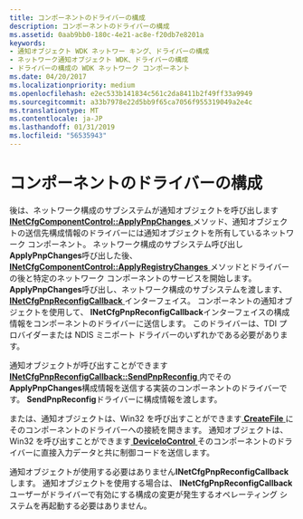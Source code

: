 ```yaml
---
title: コンポーネントのドライバーの構成
description: コンポーネントのドライバーの構成
ms.assetid: 0aab9bb0-180c-4e21-ac8e-f20db7e8201a
keywords:
- 通知オブジェクト WDK ネットワー キング、ドライバーの構成
- ネットワーク通知オブジェクト WDK、ドライバーの構成
- ドライバーの構成の WDK ネットワーク コンポーネント
ms.date: 04/20/2017
ms.localizationpriority: medium
ms.openlocfilehash: e2ec533b141834c561c2da8411b2f49ff33a9949
ms.sourcegitcommit: a33b7978e22d5bb9f65ca7056f955319049a2e4c
ms.translationtype: MT
ms.contentlocale: ja-JP
ms.lasthandoff: 01/31/2019
ms.locfileid: "56535943"
---
```

# <a name="configuring-the-components-driver"></a>コンポーネントのドライバーの構成





後は、ネットワーク構成のサブシステムが通知オブジェクトを呼び出します[ **INetCfgComponentControl::ApplyPnpChanges** ](https://msdn.microsoft.com/library/windows/hardware/ff547726)メソッド、通知オブジェクトの送信先構成情報のドライバーには通知オブジェクトを所有しているネットワーク コンポーネント。 ネットワーク構成のサブシステム呼び出し**ApplyPnpChanges**呼び出した後、 [ **INetCfgComponentControl::ApplyRegistryChanges** ](https://msdn.microsoft.com/library/windows/hardware/ff547727)メソッドとドライバーの後と特定のネットワーク コンポーネントのサービスを開始します。 **ApplyPnpChanges**呼び出し、ネットワーク構成のサブシステムを渡します、 [ **INetCfgPnpReconfigCallback** ](https://msdn.microsoft.com/library/windows/hardware/ff547935)インターフェイス。 コンポーネントの通知オブジェクトを使用して、 **INetCfgPnpReconfigCallback**インターフェイスの構成情報をコンポーネントのドライバーに送信します。 このドライバーは、TDI プロバイダーまたは NDIS ミニポート ドライバーのいずれかである必要があります。

通知オブジェクトが呼び出すことができます[ **INetCfgPnpReconfigCallback::SendPnpReconfig** ](https://msdn.microsoft.com/library/windows/hardware/ff547943)内でその**ApplyPnpChanges**構成情報を送信する実装のコンポーネントのドライバーです。 **SendPnpReconfig**ドライバーに構成情報を渡します。

または、通知オブジェクトは、Win32 を呼び出すことができます[ **CreateFile** ](https://msdn.microsoft.com/library/windows/desktop/aa363858)にそのコンポーネントのドライバーへの接続を開きます。 通知オブジェクトは、Win32 を呼び出すことができます[ **DeviceIoControl** ](https://msdn.microsoft.com/library/windows/desktop/aa363216)そのコンポーネントのドライバーに直接入力データと共に制御コードを送信します。

通知オブジェクトが使用する必要はありません**INetCfgPnpReconfigCallback**します。 通知オブジェクトを使用する場合は、 **INetCfgPnpReconfigCallback**ユーザーがドライバーで有効にする構成の変更が発生するオペレーティング システムを再起動する必要はありません。

 

 





